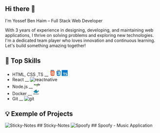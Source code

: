 ## Hi there 👋
I'm Yossef Ben Haim – Full Stack Web Developer

With 3 years of experience in designing, developing, and maintaining web applications, I thrive on solving problems and exploring new technologies. I'm a dedicated team player who loves innovation and continuous learning. Let's build something amazing together!


## 🚀 Top Skills
* HTML, CSS ,TS __ <img src="https://raw.githubusercontent.com/devicons/devicon/master/icons/html5/html5-original-wordmark.svg" alt="html5" width="20" height="20"/>__<img src="https://raw.githubusercontent.com/devicons/devicon/master/icons/css3/css3-original-wordmark.svg" alt="css3" width="20" height="20"/>__<img src="https://raw.githubusercontent.com/devicons/devicon/master/icons/typescript/typescript-original.svg" alt="typescript" width="20" height="20"/>
* React __ <img src="https://reactnative.dev/img/header_logo.svg" alt="reactnative" width="20" height="20"/>
* Node.js __ <img src="https://raw.githubusercontent.com/devicons/devicon/master/icons/nodejs/nodejs-original-wordmark.svg" alt="nodejs" width="20" height="20"/>
* Docker __ <img src="https://raw.githubusercontent.com/devicons/devicon/master/icons/docker/docker-original-wordmark.svg" alt="docker" width="20" height="20"/>
* Git __  <img src="https://www.vectorlogo.zone/logos/git-scm/git-scm-icon.svg" alt="git" width="20" height="20"/>


## 💡 Exemple of Projects 

<img src="https://github.com/yossefbenhaim/yossefbenhaim/blob/main/Sticky-Notes.gif" alt="Sticky-Notes" width="400" height="200"/>
## Sticky-Notes
<img src="https://github.com/yossefbenhaim/yossefbenhaim/blob/main/_Spoofy%20-%20Google%20Chrome_%202024-05-24%2015-02-35.gif" alt="Spoofy" width="400" height="200"/>
## Spoofy - Music Application

